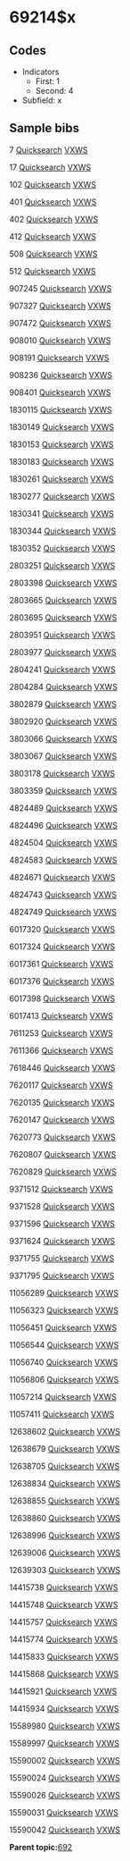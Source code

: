 # 69214$x

## Codes

-   Indicators
    -   First: 1
    -   Second: 4
-   Subfield: x

## Sample bibs

7 [Quicksearch](https://search.library.yale.edu/catalog/7) [VXWS](http://prodorbis.library.yale.edu:7014/vxws/GetHoldingsService?bibId=7)

17 [Quicksearch](https://search.library.yale.edu/catalog/17) [VXWS](http://prodorbis.library.yale.edu:7014/vxws/GetHoldingsService?bibId=17)

102 [Quicksearch](https://search.library.yale.edu/catalog/102) [VXWS](http://prodorbis.library.yale.edu:7014/vxws/GetHoldingsService?bibId=102)

401 [Quicksearch](https://search.library.yale.edu/catalog/401) [VXWS](http://prodorbis.library.yale.edu:7014/vxws/GetHoldingsService?bibId=401)

402 [Quicksearch](https://search.library.yale.edu/catalog/402) [VXWS](http://prodorbis.library.yale.edu:7014/vxws/GetHoldingsService?bibId=402)

412 [Quicksearch](https://search.library.yale.edu/catalog/412) [VXWS](http://prodorbis.library.yale.edu:7014/vxws/GetHoldingsService?bibId=412)

508 [Quicksearch](https://search.library.yale.edu/catalog/508) [VXWS](http://prodorbis.library.yale.edu:7014/vxws/GetHoldingsService?bibId=508)

512 [Quicksearch](https://search.library.yale.edu/catalog/512) [VXWS](http://prodorbis.library.yale.edu:7014/vxws/GetHoldingsService?bibId=512)

907245 [Quicksearch](https://search.library.yale.edu/catalog/907245) [VXWS](http://prodorbis.library.yale.edu:7014/vxws/GetHoldingsService?bibId=907245)

907327 [Quicksearch](https://search.library.yale.edu/catalog/907327) [VXWS](http://prodorbis.library.yale.edu:7014/vxws/GetHoldingsService?bibId=907327)

907472 [Quicksearch](https://search.library.yale.edu/catalog/907472) [VXWS](http://prodorbis.library.yale.edu:7014/vxws/GetHoldingsService?bibId=907472)

908010 [Quicksearch](https://search.library.yale.edu/catalog/908010) [VXWS](http://prodorbis.library.yale.edu:7014/vxws/GetHoldingsService?bibId=908010)

908191 [Quicksearch](https://search.library.yale.edu/catalog/908191) [VXWS](http://prodorbis.library.yale.edu:7014/vxws/GetHoldingsService?bibId=908191)

908236 [Quicksearch](https://search.library.yale.edu/catalog/908236) [VXWS](http://prodorbis.library.yale.edu:7014/vxws/GetHoldingsService?bibId=908236)

908401 [Quicksearch](https://search.library.yale.edu/catalog/908401) [VXWS](http://prodorbis.library.yale.edu:7014/vxws/GetHoldingsService?bibId=908401)

1830115 [Quicksearch](https://search.library.yale.edu/catalog/1830115) [VXWS](http://prodorbis.library.yale.edu:7014/vxws/GetHoldingsService?bibId=1830115)

1830149 [Quicksearch](https://search.library.yale.edu/catalog/1830149) [VXWS](http://prodorbis.library.yale.edu:7014/vxws/GetHoldingsService?bibId=1830149)

1830153 [Quicksearch](https://search.library.yale.edu/catalog/1830153) [VXWS](http://prodorbis.library.yale.edu:7014/vxws/GetHoldingsService?bibId=1830153)

1830183 [Quicksearch](https://search.library.yale.edu/catalog/1830183) [VXWS](http://prodorbis.library.yale.edu:7014/vxws/GetHoldingsService?bibId=1830183)

1830261 [Quicksearch](https://search.library.yale.edu/catalog/1830261) [VXWS](http://prodorbis.library.yale.edu:7014/vxws/GetHoldingsService?bibId=1830261)

1830277 [Quicksearch](https://search.library.yale.edu/catalog/1830277) [VXWS](http://prodorbis.library.yale.edu:7014/vxws/GetHoldingsService?bibId=1830277)

1830341 [Quicksearch](https://search.library.yale.edu/catalog/1830341) [VXWS](http://prodorbis.library.yale.edu:7014/vxws/GetHoldingsService?bibId=1830341)

1830344 [Quicksearch](https://search.library.yale.edu/catalog/1830344) [VXWS](http://prodorbis.library.yale.edu:7014/vxws/GetHoldingsService?bibId=1830344)

1830352 [Quicksearch](https://search.library.yale.edu/catalog/1830352) [VXWS](http://prodorbis.library.yale.edu:7014/vxws/GetHoldingsService?bibId=1830352)

2803251 [Quicksearch](https://search.library.yale.edu/catalog/2803251) [VXWS](http://prodorbis.library.yale.edu:7014/vxws/GetHoldingsService?bibId=2803251)

2803398 [Quicksearch](https://search.library.yale.edu/catalog/2803398) [VXWS](http://prodorbis.library.yale.edu:7014/vxws/GetHoldingsService?bibId=2803398)

2803665 [Quicksearch](https://search.library.yale.edu/catalog/2803665) [VXWS](http://prodorbis.library.yale.edu:7014/vxws/GetHoldingsService?bibId=2803665)

2803695 [Quicksearch](https://search.library.yale.edu/catalog/2803695) [VXWS](http://prodorbis.library.yale.edu:7014/vxws/GetHoldingsService?bibId=2803695)

2803951 [Quicksearch](https://search.library.yale.edu/catalog/2803951) [VXWS](http://prodorbis.library.yale.edu:7014/vxws/GetHoldingsService?bibId=2803951)

2803977 [Quicksearch](https://search.library.yale.edu/catalog/2803977) [VXWS](http://prodorbis.library.yale.edu:7014/vxws/GetHoldingsService?bibId=2803977)

2804241 [Quicksearch](https://search.library.yale.edu/catalog/2804241) [VXWS](http://prodorbis.library.yale.edu:7014/vxws/GetHoldingsService?bibId=2804241)

2804284 [Quicksearch](https://search.library.yale.edu/catalog/2804284) [VXWS](http://prodorbis.library.yale.edu:7014/vxws/GetHoldingsService?bibId=2804284)

3802879 [Quicksearch](https://search.library.yale.edu/catalog/3802879) [VXWS](http://prodorbis.library.yale.edu:7014/vxws/GetHoldingsService?bibId=3802879)

3802920 [Quicksearch](https://search.library.yale.edu/catalog/3802920) [VXWS](http://prodorbis.library.yale.edu:7014/vxws/GetHoldingsService?bibId=3802920)

3803066 [Quicksearch](https://search.library.yale.edu/catalog/3803066) [VXWS](http://prodorbis.library.yale.edu:7014/vxws/GetHoldingsService?bibId=3803066)

3803067 [Quicksearch](https://search.library.yale.edu/catalog/3803067) [VXWS](http://prodorbis.library.yale.edu:7014/vxws/GetHoldingsService?bibId=3803067)

3803178 [Quicksearch](https://search.library.yale.edu/catalog/3803178) [VXWS](http://prodorbis.library.yale.edu:7014/vxws/GetHoldingsService?bibId=3803178)

3803359 [Quicksearch](https://search.library.yale.edu/catalog/3803359) [VXWS](http://prodorbis.library.yale.edu:7014/vxws/GetHoldingsService?bibId=3803359)

4824489 [Quicksearch](https://search.library.yale.edu/catalog/4824489) [VXWS](http://prodorbis.library.yale.edu:7014/vxws/GetHoldingsService?bibId=4824489)

4824496 [Quicksearch](https://search.library.yale.edu/catalog/4824496) [VXWS](http://prodorbis.library.yale.edu:7014/vxws/GetHoldingsService?bibId=4824496)

4824504 [Quicksearch](https://search.library.yale.edu/catalog/4824504) [VXWS](http://prodorbis.library.yale.edu:7014/vxws/GetHoldingsService?bibId=4824504)

4824583 [Quicksearch](https://search.library.yale.edu/catalog/4824583) [VXWS](http://prodorbis.library.yale.edu:7014/vxws/GetHoldingsService?bibId=4824583)

4824671 [Quicksearch](https://search.library.yale.edu/catalog/4824671) [VXWS](http://prodorbis.library.yale.edu:7014/vxws/GetHoldingsService?bibId=4824671)

4824743 [Quicksearch](https://search.library.yale.edu/catalog/4824743) [VXWS](http://prodorbis.library.yale.edu:7014/vxws/GetHoldingsService?bibId=4824743)

4824749 [Quicksearch](https://search.library.yale.edu/catalog/4824749) [VXWS](http://prodorbis.library.yale.edu:7014/vxws/GetHoldingsService?bibId=4824749)

6017320 [Quicksearch](https://search.library.yale.edu/catalog/6017320) [VXWS](http://prodorbis.library.yale.edu:7014/vxws/GetHoldingsService?bibId=6017320)

6017324 [Quicksearch](https://search.library.yale.edu/catalog/6017324) [VXWS](http://prodorbis.library.yale.edu:7014/vxws/GetHoldingsService?bibId=6017324)

6017361 [Quicksearch](https://search.library.yale.edu/catalog/6017361) [VXWS](http://prodorbis.library.yale.edu:7014/vxws/GetHoldingsService?bibId=6017361)

6017376 [Quicksearch](https://search.library.yale.edu/catalog/6017376) [VXWS](http://prodorbis.library.yale.edu:7014/vxws/GetHoldingsService?bibId=6017376)

6017398 [Quicksearch](https://search.library.yale.edu/catalog/6017398) [VXWS](http://prodorbis.library.yale.edu:7014/vxws/GetHoldingsService?bibId=6017398)

6017413 [Quicksearch](https://search.library.yale.edu/catalog/6017413) [VXWS](http://prodorbis.library.yale.edu:7014/vxws/GetHoldingsService?bibId=6017413)

7611253 [Quicksearch](https://search.library.yale.edu/catalog/7611253) [VXWS](http://prodorbis.library.yale.edu:7014/vxws/GetHoldingsService?bibId=7611253)

7611366 [Quicksearch](https://search.library.yale.edu/catalog/7611366) [VXWS](http://prodorbis.library.yale.edu:7014/vxws/GetHoldingsService?bibId=7611366)

7618446 [Quicksearch](https://search.library.yale.edu/catalog/7618446) [VXWS](http://prodorbis.library.yale.edu:7014/vxws/GetHoldingsService?bibId=7618446)

7620117 [Quicksearch](https://search.library.yale.edu/catalog/7620117) [VXWS](http://prodorbis.library.yale.edu:7014/vxws/GetHoldingsService?bibId=7620117)

7620135 [Quicksearch](https://search.library.yale.edu/catalog/7620135) [VXWS](http://prodorbis.library.yale.edu:7014/vxws/GetHoldingsService?bibId=7620135)

7620147 [Quicksearch](https://search.library.yale.edu/catalog/7620147) [VXWS](http://prodorbis.library.yale.edu:7014/vxws/GetHoldingsService?bibId=7620147)

7620773 [Quicksearch](https://search.library.yale.edu/catalog/7620773) [VXWS](http://prodorbis.library.yale.edu:7014/vxws/GetHoldingsService?bibId=7620773)

7620807 [Quicksearch](https://search.library.yale.edu/catalog/7620807) [VXWS](http://prodorbis.library.yale.edu:7014/vxws/GetHoldingsService?bibId=7620807)

7620829 [Quicksearch](https://search.library.yale.edu/catalog/7620829) [VXWS](http://prodorbis.library.yale.edu:7014/vxws/GetHoldingsService?bibId=7620829)

9371512 [Quicksearch](https://search.library.yale.edu/catalog/9371512) [VXWS](http://prodorbis.library.yale.edu:7014/vxws/GetHoldingsService?bibId=9371512)

9371528 [Quicksearch](https://search.library.yale.edu/catalog/9371528) [VXWS](http://prodorbis.library.yale.edu:7014/vxws/GetHoldingsService?bibId=9371528)

9371596 [Quicksearch](https://search.library.yale.edu/catalog/9371596) [VXWS](http://prodorbis.library.yale.edu:7014/vxws/GetHoldingsService?bibId=9371596)

9371624 [Quicksearch](https://search.library.yale.edu/catalog/9371624) [VXWS](http://prodorbis.library.yale.edu:7014/vxws/GetHoldingsService?bibId=9371624)

9371755 [Quicksearch](https://search.library.yale.edu/catalog/9371755) [VXWS](http://prodorbis.library.yale.edu:7014/vxws/GetHoldingsService?bibId=9371755)

9371795 [Quicksearch](https://search.library.yale.edu/catalog/9371795) [VXWS](http://prodorbis.library.yale.edu:7014/vxws/GetHoldingsService?bibId=9371795)

11056289 [Quicksearch](https://search.library.yale.edu/catalog/11056289) [VXWS](http://prodorbis.library.yale.edu:7014/vxws/GetHoldingsService?bibId=11056289)

11056323 [Quicksearch](https://search.library.yale.edu/catalog/11056323) [VXWS](http://prodorbis.library.yale.edu:7014/vxws/GetHoldingsService?bibId=11056323)

11056451 [Quicksearch](https://search.library.yale.edu/catalog/11056451) [VXWS](http://prodorbis.library.yale.edu:7014/vxws/GetHoldingsService?bibId=11056451)

11056544 [Quicksearch](https://search.library.yale.edu/catalog/11056544) [VXWS](http://prodorbis.library.yale.edu:7014/vxws/GetHoldingsService?bibId=11056544)

11056740 [Quicksearch](https://search.library.yale.edu/catalog/11056740) [VXWS](http://prodorbis.library.yale.edu:7014/vxws/GetHoldingsService?bibId=11056740)

11056806 [Quicksearch](https://search.library.yale.edu/catalog/11056806) [VXWS](http://prodorbis.library.yale.edu:7014/vxws/GetHoldingsService?bibId=11056806)

11057214 [Quicksearch](https://search.library.yale.edu/catalog/11057214) [VXWS](http://prodorbis.library.yale.edu:7014/vxws/GetHoldingsService?bibId=11057214)

11057411 [Quicksearch](https://search.library.yale.edu/catalog/11057411) [VXWS](http://prodorbis.library.yale.edu:7014/vxws/GetHoldingsService?bibId=11057411)

12638602 [Quicksearch](https://search.library.yale.edu/catalog/12638602) [VXWS](http://prodorbis.library.yale.edu:7014/vxws/GetHoldingsService?bibId=12638602)

12638679 [Quicksearch](https://search.library.yale.edu/catalog/12638679) [VXWS](http://prodorbis.library.yale.edu:7014/vxws/GetHoldingsService?bibId=12638679)

12638705 [Quicksearch](https://search.library.yale.edu/catalog/12638705) [VXWS](http://prodorbis.library.yale.edu:7014/vxws/GetHoldingsService?bibId=12638705)

12638834 [Quicksearch](https://search.library.yale.edu/catalog/12638834) [VXWS](http://prodorbis.library.yale.edu:7014/vxws/GetHoldingsService?bibId=12638834)

12638855 [Quicksearch](https://search.library.yale.edu/catalog/12638855) [VXWS](http://prodorbis.library.yale.edu:7014/vxws/GetHoldingsService?bibId=12638855)

12638860 [Quicksearch](https://search.library.yale.edu/catalog/12638860) [VXWS](http://prodorbis.library.yale.edu:7014/vxws/GetHoldingsService?bibId=12638860)

12638996 [Quicksearch](https://search.library.yale.edu/catalog/12638996) [VXWS](http://prodorbis.library.yale.edu:7014/vxws/GetHoldingsService?bibId=12638996)

12639006 [Quicksearch](https://search.library.yale.edu/catalog/12639006) [VXWS](http://prodorbis.library.yale.edu:7014/vxws/GetHoldingsService?bibId=12639006)

12639303 [Quicksearch](https://search.library.yale.edu/catalog/12639303) [VXWS](http://prodorbis.library.yale.edu:7014/vxws/GetHoldingsService?bibId=12639303)

14415738 [Quicksearch](https://search.library.yale.edu/catalog/14415738) [VXWS](http://prodorbis.library.yale.edu:7014/vxws/GetHoldingsService?bibId=14415738)

14415748 [Quicksearch](https://search.library.yale.edu/catalog/14415748) [VXWS](http://prodorbis.library.yale.edu:7014/vxws/GetHoldingsService?bibId=14415748)

14415757 [Quicksearch](https://search.library.yale.edu/catalog/14415757) [VXWS](http://prodorbis.library.yale.edu:7014/vxws/GetHoldingsService?bibId=14415757)

14415774 [Quicksearch](https://search.library.yale.edu/catalog/14415774) [VXWS](http://prodorbis.library.yale.edu:7014/vxws/GetHoldingsService?bibId=14415774)

14415833 [Quicksearch](https://search.library.yale.edu/catalog/14415833) [VXWS](http://prodorbis.library.yale.edu:7014/vxws/GetHoldingsService?bibId=14415833)

14415868 [Quicksearch](https://search.library.yale.edu/catalog/14415868) [VXWS](http://prodorbis.library.yale.edu:7014/vxws/GetHoldingsService?bibId=14415868)

14415921 [Quicksearch](https://search.library.yale.edu/catalog/14415921) [VXWS](http://prodorbis.library.yale.edu:7014/vxws/GetHoldingsService?bibId=14415921)

14415934 [Quicksearch](https://search.library.yale.edu/catalog/14415934) [VXWS](http://prodorbis.library.yale.edu:7014/vxws/GetHoldingsService?bibId=14415934)

15589980 [Quicksearch](https://search.library.yale.edu/catalog/15589980) [VXWS](http://prodorbis.library.yale.edu:7014/vxws/GetHoldingsService?bibId=15589980)

15589997 [Quicksearch](https://search.library.yale.edu/catalog/15589997) [VXWS](http://prodorbis.library.yale.edu:7014/vxws/GetHoldingsService?bibId=15589997)

15590002 [Quicksearch](https://search.library.yale.edu/catalog/15590002) [VXWS](http://prodorbis.library.yale.edu:7014/vxws/GetHoldingsService?bibId=15590002)

15590024 [Quicksearch](https://search.library.yale.edu/catalog/15590024) [VXWS](http://prodorbis.library.yale.edu:7014/vxws/GetHoldingsService?bibId=15590024)

15590026 [Quicksearch](https://search.library.yale.edu/catalog/15590026) [VXWS](http://prodorbis.library.yale.edu:7014/vxws/GetHoldingsService?bibId=15590026)

15590031 [Quicksearch](https://search.library.yale.edu/catalog/15590031) [VXWS](http://prodorbis.library.yale.edu:7014/vxws/GetHoldingsService?bibId=15590031)

15590042 [Quicksearch](https://search.library.yale.edu/catalog/15590042) [VXWS](http://prodorbis.library.yale.edu:7014/vxws/GetHoldingsService?bibId=15590042)

**Parent topic:**[692](../../tags/692/692.md)

